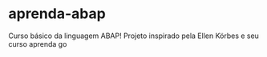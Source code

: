 # aprenda-abap
Curso básico da linguagem ABAP! Projeto inspirado pela Ellen Körbes e seu curso aprenda go
